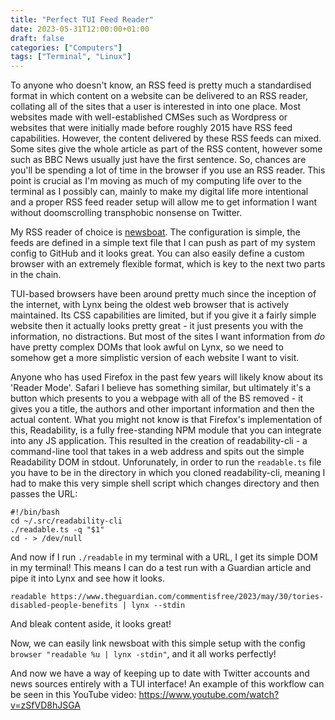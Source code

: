 ```yaml
---
title: "Perfect TUI Feed Reader"
date: 2023-05-31T12:00:00+01:00
draft: false
categories: ["Computers"]
tags: ["Terminal", "Linux"]
---
```


To anyone who doesn't know, an RSS feed is pretty much a standardised format in which content on a website can be delivered to an RSS reader, collating all of the sites that a user is interested in into one place. Most websites made with well-established CMSes such as Wordpress or websites that were initially made before roughly 2015 have RSS feed capabilities. However, the content delivered by these RSS feeds can mixed. Some sites give the whole article as part of the RSS content, however some such as BBC News usually just have the first sentence. So, chances are you'll be spending a lot of time in the browser if you use an RSS reader. This point is crucial as I'm moving as much of my computing life over to the terminal as I possibly can, mainly to make my digital life more intentional and a proper RSS feed reader setup will allow me to get information I want without doomscrolling transphobic nonsense on Twitter.

My RSS reader of choice is [newsboat](https://github.com/newsboat/newsboat). The configuration is simple, the feeds are defined in a simple text file that I can push as part of my system config to GitHub and it looks great. You can also easily define a custom browser with an extremely flexible format, which is key to the next two parts in the chain.

TUI-based browsers have been around pretty much since the inception of the internet, with Lynx being the oldest web browser that is actively maintained. Its CSS capabilities are limited, but if you give it a fairly simple website then it actually looks pretty great - it just presents you with the information, no distractions. But most of the sites I want information from _do_ have pretty complex DOMs that look awful on Lynx, so we need to somehow get a more simplistic version of each website I want to visit.

Anyone who has used Firefox in the past few years will likely know about its 'Reader Mode'. Safari I believe has something similar, but ultimately it's a button which presents to you a webpage with all of the BS removed - it gives you a title, the authors and other important information and then the actual content. What you might not know is that Firefox's implementation of this, Readability, is a fully free-standing NPM module that you can integrate into any JS application. This resulted in the creation of readability-cli - a command-line tool that takes in a web address and spits out the simple Readability DOM in stdout. Unforunately, in order to run the `readable.ts` file you have to be in the directory in which you cloned readability-cli, meaning I had to make this very simple shell script which changes directory and then passes the URL:

```
#!/bin/bash
cd ~/.src/readability-cli
./readable.ts -q "$1"
cd - > /dev/null
```

And now if I run `./readable` in my terminal with a URL, I get its simple DOM in my terminal! This means I can do a test run with a Guardian article and pipe it into Lynx and see how it looks.

```
readable https://www.theguardian.com/commentisfree/2023/may/30/tories-disabled-people-benefits | lynx --stdin
```

And bleak content aside, it looks great!

Now, we can easily link newsboat with this simple setup with the config `browser "readable %u | lynx -stdin"`, and it all works perfectly!

And now we have a way of keeping up to date with Twitter accounts and news sources entirely with a TUI interface! An example of this workflow can be seen in this YouTube video: https://www.youtube.com/watch?v=zSfVD8hJSGA
